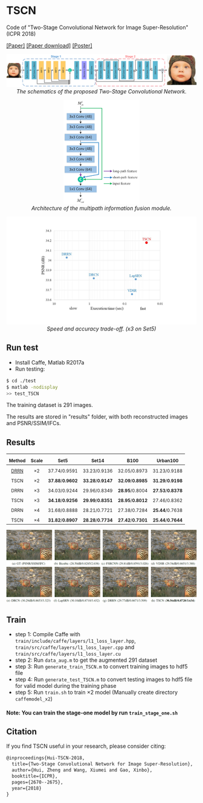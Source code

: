 # TSCN <br />
Code of "Two-Stage Convolutional Network for Image Super-Resolution" (ICPR 2018)

[[Paper]](https://ieeexplore.ieee.org/document/8545648) [[Paper download]](files/TSCN.pdf) [[Poster]](files/icpr18_poster.pdf)
<p align="center">
    <img src="files/pipeline.jpg" width="800"> <br />
    <em> The schematics of the proposed Two-Stage Convolutional Network. </em>
</p>
<p align="center">
    <img src="files/MIF.jpg" width="200"> <br />
    <em> Architecture of the multipath information fusion module. </em>
</p>
<p align="center">
    <img src="files/execution_time.jpg" width="640"> <br />
    <em> Speed and accuracy trade-off. (x3 on Set5) </em>
</p>

## Run test

* Install Caffe, Matlab R2017a
* Run testing:
```bash
$ cd ./test
$ matlab -nodisplay
>> test_TSCN
```
The training dataset is 291 images.

The results are stored in "results" folder, with both reconstructed images and PSNR/SSIM/IFCs.

## Results
| <sub>Method</sub> | <sub>Scale</sub> | <sub>Set5</sub> | <sub>Set14</sub> | <sub>B100</sub> | <sub>Urban100</sub> |
|:---:|:---:|:---:|:---:|:---:|:---:|
| <sub>[DRRN](https://github.com/tyshiwo/DRRN_CVPR17)</sub> | <sub>×2</sub> | <sub>37.74/0.9591</sub> | <sub>33.23/0.9136</sub> | <sub>32.05/0.8973</sub> | <sub>31.23/0.9188</sub> |
| <sub>TSCN</sub> | <sub>×2</sub> | <sub>**37.88**/**0.9602**</sub> | <sub>**33.28**/**0.9147**</sub> | <sub>**32.09**/**0.8985**</sub> | <sub>**31.29**/**0.9198**</sub> |
| <sub>DRRN</sub> | <sub>×3</sub> | <sub>34.03/0.9244</sub> | <sub>29.96/0.8349</sub> | <sub>**28.95**/0.8004</sub> | <sub>**27.53**/**0.8378**</sub> |
| <sub>TSCN</sub> | <sub>×3</sub> | <sub>**34.18**/**0.9256**</sub> | <sub>**29.99**/**0.8351**</sub> | <sub>**28.95**/**0.8012**</sub> | <sub>27.46/0.8362</sub> |
| <sub>DRRN</sub> | <sub>×4</sub> | <sub>31.68/0.8888</sub> | <sub>28.21/0.7721</sub> | <sub>27.38/0.7284</sub> | <sub>**25.44**/0.7638</sub> |
| <sub>TSCN</sub> | <sub>×4</sub> | <sub>**31.82**/**0.8907**</sub> | <sub>**28.28**/**0.7734**</sub> | <sub>**27.42**/**0.7301**</sub> | <sub>**25.44**/**0.7644**</sub> |

<p align="center">
    <img src="files/8023.png">
</p>

## Train
* step 1: Compile Caffe with `train/include/caffe/layers/l1_loss_layer.hpp`, `train/src/caffe/layers/l1_loss_layer.cpp` and `train/src/caffe/layers/l1_loss_layer.cu`
* step 2: Run `data_aug.m` to get the augmented 291 dataset
* step 3: Run `generate_train_TSCN.m` to convert training images to hdf5 file
* step 4: Run `generate_test_TSCN.m` to convert testing images to hdf5 file for valid model during the training phase
* step 5: Run `train.sh` to train ×2 model (Manually create directory `caffemodel_x2`)

#### Note: You can train the stage-one model by run `train_stage_one.sh`

## Citation

If you find TSCN useful in your research, please consider citing:

```
@inproceedings{Hui-TSCN-2018,
  title={Two-Stage Convolutional Network for Image Super-Resolution},
  author={Hui, Zheng and Wang, Xiumei and Gao, Xinbo},
  booktitle={ICPR},
  pages={2670--2675},
  year={2018}
}
```
